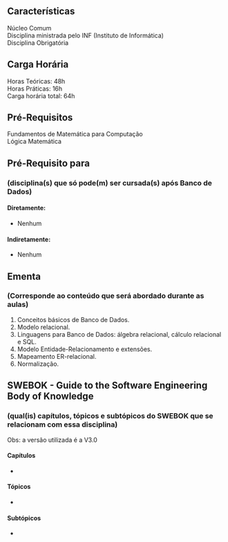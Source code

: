 ## Características  
Núcleo Comum  
Disciplina ministrada pelo INF (Instituto de Informática)  
Disciplina Obrigatória  

## Carga Horária  
Horas Teóricas: 48h  
Horas Práticas: 16h  
Carga horária total: 64h  

## Pré-Requisitos  
Fundamentos de Matemática para Computação  
Lógica Matemática  

## Pré-Requisito para  
### (disciplina(s) que só pode(m) ser cursada(s) após Banco de Dados)  
  
#### Diretamente:
* Nenhum

#### Indiretamente:  
* Nenhum

## Ementa  
### (Corresponde ao conteúdo que será abordado durante as aulas)  
1.  Conceitos básicos de Banco de Dados.
2.  Modelo relacional.
3.  Linguagens para Banco de Dados: álgebra relacional, cálculo relacional e SQL.
4.  Modelo Entidade-Relacionamento e extensões.
5.  Mapeamento ER-relacional.
6.  Normalização.  

## SWEBOK - Guide to the Software Engineering Body of Knowledge
### (qual(is) capítulos, tópicos e subtópicos do SWEBOK que se relacionam com essa disciplina)  
Obs: a versão utilizada é a V3.0  

#### Capítulos  
* 

#### Tópicos  
*   

#### Subtópicos
* 